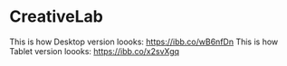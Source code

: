 # CreativeLab

This is how Desktop version loooks: https://ibb.co/wB6nfDn
This is how Tablet version loooks: https://ibb.co/x2svXgq
